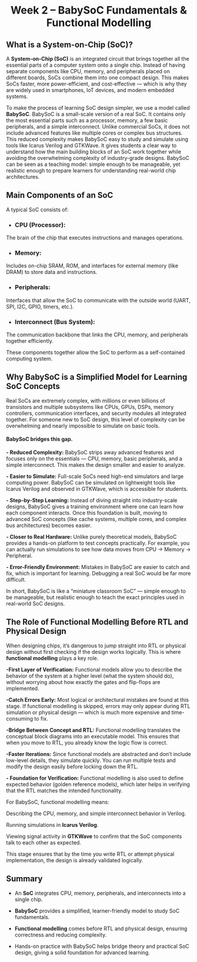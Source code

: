 <div align="center">
  
# Week 2 – BabySoC Fundamentals & Functional Modelling
</div>  

## What is a System-on-Chip (SoC)?
A **System-on-Chip (SoC)** is an integrated circuit that brings together all the essential parts of a computer system onto a single chip. Instead of having separate components like CPU, memory, and peripherals placed on different boards, SoCs combine them into one compact design. This makes SoCs faster, more power-efficient, and cost-effective — which is why they are widely used in smartphones, IoT devices, and modern embedded systems.

To make the process of learning SoC design simpler, we use a model called **BabySoC**. BabySoC is a small-scale version of a real SoC. It contains only the most essential parts such as a processor, memory, a few basic peripherals, and a simple interconnect. Unlike commercial SoCs, it does not include advanced features like multiple cores or complex bus structures. This reduced complexity makes BabySoC easy to study and simulate using tools like Icarus Verilog and GTKWave. It gives students a clear way to understand how the main building blocks of an SoC work together while avoiding the overwhelming complexity of industry-grade designs. BabySoC can be seen as a teaching model: simple enough to be manageable, yet realistic enough to prepare learners for understanding real-world chip architectures.

## Main Components of an SoC
A typical SoC consists of:

- ### CPU (Processor):
The brain of the chip that executes instructions and manages operations.

- ### Memory: 
Includes on-chip SRAM, ROM, and interfaces for external memory (like DRAM) to store data and instructions.

- ### Peripherals: 
Interfaces that allow the SoC to communicate with the outside world (UART, SPI, I2C, GPIO, timers, etc.).

- ### Interconnect (Bus System): 
The communication backbone that links the CPU, memory, and peripherals together efficiently.

These components together allow the SoC to perform as a self-contained computing system.
## Why BabySoC is a Simplified Model for Learning SoC Concepts
Real SoCs are extremely complex, with millions or even billions of transistors and multiple subsystems like CPUs, GPUs, DSPs, memory controllers, communication interfaces, and security modules all integrated together. For someone new to SoC design, this level of complexity can be overwhelming and nearly impossible to simulate on basic tools.

#### BabySoC bridges this gap.

**- Reduced Complexity:** BabySoC strips away advanced features and focuses only on the essentials — CPU, memory, basic peripherals, and a simple interconnect. This makes the design smaller and easier to analyze.

**- Easier to Simulate:** Full-scale SoCs need high-end simulators and large computing power. BabySoC can be simulated on lightweight tools like Icarus Verilog and observed in GTKWave, which is accessible for students.

**- Step-by-Step Learning:** Instead of diving straight into industry-scale designs, BabySoC gives a training environment where one can learn how each component interacts. Once this foundation is built, moving to advanced SoC concepts (like cache systems, multiple cores, and complex bus architectures) becomes easier.

**- Closer to Real Hardware:** Unlike purely theoretical models, BabySoC provides a hands-on platform to test concepts practically. For example, you can actually run simulations to see how data moves from CPU → Memory → Peripheral.

**- Error-Friendly Environment:** Mistakes in BabySoC are easier to catch and fix, which is important for learning. Debugging a real SoC would be far more difficult.

In short, BabySoC is like a “miniature classroom SoC” — simple enough to be manageable, but realistic enough to teach the exact principles used in real-world SoC designs.

## The Role of Functional Modelling Before RTL and Physical Design

When designing chips, it’s dangerous to jump straight into RTL or physical design without first checking if the design works logically. This is where **functional modelling** plays a key role.

**-First Layer of Verification:** Functional models allow you to describe the behavior of the system at a higher level (what the system should do), without worrying about how exactly the gates and flip-flops are implemented.

**-Catch Errors Early:** Most logical or architectural mistakes are found at this stage. If functional modelling is skipped, errors may only appear during RTL simulation or physical design — which is much more expensive and time-consuming to fix.

**-Bridge Between Concept and RTL:** Functional modelling translates the conceptual block diagrams into an executable model. This ensures that when you move to RTL, you already know the logic flow is correct.

**-Faster Iterations:** Since functional models are abstracted and don’t include low-level details, they simulate quickly. You can run multiple tests and modify the design easily before locking down the RTL.

**- Foundation for Verification:** Functional modelling is also used to define expected behavior (golden reference models), which later helps in verifying that the RTL matches the intended functionality.

For BabySoC, functional modelling means:

Describing the CPU, memory, and simple interconnect behavior in Verilog.

Running simulations in **Icarus Verilog**.

Viewing signal activity in **GTKWave** to confirm that the SoC components talk to each other as expected.

This stage ensures that by the time you write RTL or attempt physical implementation, the design is already validated logically.

## Summary

- An **SoC** integrates CPU, memory, peripherals, and interconnects into a single chip.

- **BabySoC** provides a simplified, learner-friendly model to study SoC fundamentals.

- **Functional modelling** comes before RTL and physical design, ensuring correctness and reducing complexity.

- Hands-on practice with BabySoC helps bridge theory and practical SoC design, giving a solid foundation for advanced learning.

